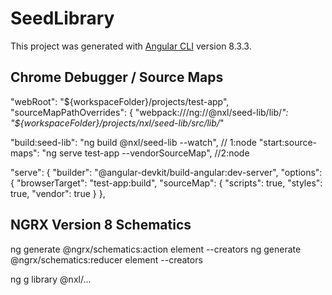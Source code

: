 # SeedLibrary

This project was generated with [Angular CLI](https://github.com/angular/angular-cli) version 8.3.3.

## Chrome Debugger / Source Maps

 "webRoot": "${workspaceFolder}/projects/test-app",
            "sourceMapPathOverrides": {
              "webpack:///ng://@nxl/seed-lib/lib/*": "${workspaceFolder}/projects/nxl/seed-lib/src/lib/*"


  "build:seed-lib": "ng build @nxl/seed-lib --watch",    // 1:node
    "start:source-maps": "ng serve test-app --vendorSourceMap",  //2:node

 "serve": {
          "builder": "@angular-devkit/build-angular:dev-server",
          "options": {
            "browserTarget": "test-app:build",
            "sourceMap": {
              "scripts": true,
              "styles": true,
              "vendor": true
            }
          },


## NGRX Version 8 Schematics
ng generate @ngrx/schematics:action element --creators
ng generate @ngrx/schematics:reducer element --creators


ng g library @nxl/...
